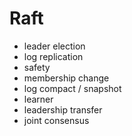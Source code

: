 # Raft

- leader election
- log replication
- safety
- membership change
- log compact / snapshot
- learner
- leadership transfer
- joint consensus
